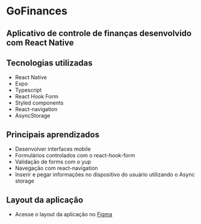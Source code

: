 # GoFinances
## Aplicativo de controle de finanças desenvolvido com React Native

## Tecnologias utilizadas
- React Native
- Expo
- Typescript
- React Hook Form
- Styled components
- React-navigation
- AsyncStorage

## Principais aprendizados
- Desenvolver interfaces mobile
- Formulários controlados com o react-hook-form
- Validação de forms com o yup
- Navegação com react-navigation
- Inserir e pegar informações no dispositivo do usuário utilizando o Async storage

## Layout da aplicação
- Acesse o layout da aplicação no [Figma](https://www.figma.com/file/ZD8ohz5KbyNS4dx3uXaY2W/GoFinances-Ignite-(Copy)?node-id=4%3A1182)